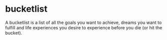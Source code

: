 # bucketlist
A bucketlist is a list of all the goals you want to achieve, dreams you want to fulfill and life experiences you desire to experience before you die (or hit the bucket). 
